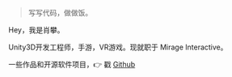 > 写写代码，做做饭。  
> 

Hey，我是肖攀。

Unity3D开发工程师，手游，VR游戏。现就职于 Mirage Interactive。

一些作品和开源软件项目，👉 戳 [Github](http://github.com/xiaopan1991)




